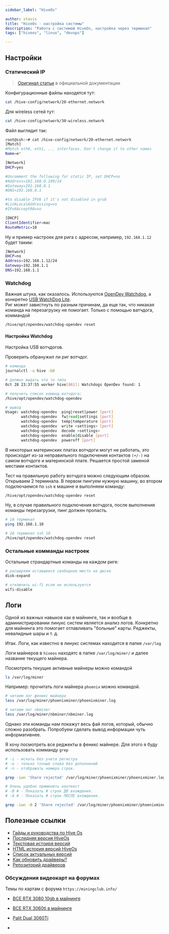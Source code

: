 ```yaml
---
sidebar_label: "HiveOs"

author: stavis
title: "HiveOs - настройка системы"
description: "Работа с системой HiveOs, настройка через терминал"
tags: ["hiveos", "linux", "devops"]

---
```

## Настройки

### Статический IP

> [Оригинал статьи](https://hiveon.com/knowledge-base/guides/ip/) в официальной документации

Конфигурационные файлы находятся тут:

```bash
cat /hive-config/network/20-ethernet.network
```
Для wireless сетей тут:
```bash
cat /hive-config/network/30-wireless.network
```

Файл выглядит так:

```bash
root@ssh:~# cat /hive-config/network/20-ethernet.network 
[Match]
#Match eth0, eth1, ... interfaces. Don't change it to other names
Name=e*

[Network]
DHCP=yes

#Uncomment the following for static IP, set DHCP=no
#Address=192.168.0.189/24
#Gateway=192.168.0.1
#DNS=192.168.0.1

#to disable IPV6 if it's not disabled in grub
#LinkLocalAddressing=no
#IPv6AcceptRA=no

[DHCP]
ClientIdentifier=mac
RouteMetric=10
```

Ну и пример настроек для рига с адресом, например, `192.168.1.12` будет таким:

```bash
[Network]
DHCP=no
Address=192.168.1.12/24
Gateway=192.168.1.1
DNS=192.168.1.1
```

### Watchdog 

Важная штука, как оказалось. 
Используются [OpenDev Watchdog](https://open-dev.ru/watchdog),
а конкретно [USB WatchDog Lite](https://open-dev.ru/mining/tproduct/230408497-351859668740-usb-watchdog-lite).  
Риг может завистнуть по разным причинам, да еще так, что никакая команда
на перезагрузку не помогает. Только с помощью ватчдога, коммандой

```bash
/hive/opt/opendev/watchdog-opendev reset
```

#### Настройка Watchdog

Настройка USB вотчдогов.

Проверить обранужил ли риг вотчдог.

```bash
# команда
journalctl -u hive -b0

# должно выдать что то типа
Oct 28 23:37:55 worker hive[861]: Watchdogs OpenDev found: 1
```

```bash
# получить список команд вотчдога:
/hive/opt/opendev/watchdog-opendev

# вывод
Usage: watchdog-opendev  ping|reset|power [port]
       watchdog-opendev  fw|read|settings [port]
       watchdog-opendev  temp|temperature [port]
       watchdog-opendev  write <settings> [port]
       watchdog-opendev  decode <settings>
       watchdog-opendev  enable|disable [port]
       watchdog-opendev  poweroff [port]
```

В некоторых материнских платах вотчдоги могут не работать, это происходит
из-за неправильного подключения контактов `(+/-)` на самом вотчдоге и материнской плате.
Решается простой заменой местами контактов.

Тест на правильную работу вотчдога можно следующим образом.
Открываем 2 терминала. В первом пингуем нужную машину,
во втором подключаемся по `ssh` к машине и выполняем команду:

```bash
/hive/opt/opendev/watchdog-opendev reset
```

Ну, в случае правильного подключения вотчдога, после выполнения команды перезагрузки,
пинг должен пропасть.

```bash
# 1й терминал
ping 192.168.1.10

# 2й терминал ssh 10
/hive/opt/opendev/watchdog-opendev reset
```

### Остальные комманды настроек

Остальные страндартные команды на каждом риге:

```bash
# расширяем оставшееся свободное место на диске
disk-expand

# отключить wi-fi если не используется
wifi-disable
```

## Логи

Одной из важных навыков как в майнинге, так и вообще в администрировании линукс систем
является анализ логов. Конкретно для майнинга это помогает отлавливать "больные" карты.
Реджекты, невалидные шары и т. д.

Итак.
Логи, как известно в линукс системах находится в папке `/var/log`

Логи майнеров в `hiveos` находятс в папке `/var/log/miner/` и далее название текущего майнера.

Посмотреть текущие активные майнеры можно командой

```bash
ls /var/log/miner
```

Например: прочитать логи майнера `phoenix` можно командой.

```bash
# читаем лог феникс майнера
less /var/log/miner/phoenixminer/phoenixminer.log

# читаем лог nbminer
less /var/log/miner/nbminer/nbminer.log
```

Однако эти команды нам покажут весь фай логов, который, обычно сложно разобрать.
Попробуем сделать вывод информации чуть информативнее.

Я хочу посмотреть все реджекты в феникс майнере. Для этого я буду использовать комманду `grep`

```bash
# -i - искать без учета регистра
# -w - только точные слова без дополнений
# -n - отображать номера строк.

grep -iwn 'Share rejected' /var/log/miner/phoenixminer/phoenixminer.log

# Очень удобно применить контекст 
# -B # - Показать # строк ДО вхождения.
# -А # - Показать # строк ПОСЛЕ вхождения.

grep -iwn -B 2 'Share rejected' /var/log/miner/phoenixminer/phoenixminer.log

```

## Полезные ссылки

- [Гайды и руководства по Hive Os](https://hiveos.farm/guides_ru/)
- [Последняя версия HiveOs](http://download.hiveos.farm/latest/)
- [Текстовая истоиря версий](http://download.hiveos.farm/history/VERSIONS.txt)
- [HTML история версий HiveOs](http://download.hiveos.farm/history/)
- [Список актуальных версий](https://download.hiveos.farm/)
- [Как обновить драйверы?](https://hiveos.farm/guides-nvidia_dr_ru/)
- [Репозиторий драйверов](http://download.hiveos.farm/drivers/)

### Обсуждения видеокарт на форумах

Темы по картам с форума `https://miningclub.info/`

- [ВСЕ RTX 3080 10gb в майнинге](https://miningclub.info/threads/vse-rtx-3080-10gb-v-majninge.70017/)
- [ВСЕ RTX 3060ti в майнинге][ВСЕ-RTX-3060ti-в-майнинге]
- [Palit Dual 3060Ti](https://miningclub.info/threads/palit-dual-3060ti-xeshrejt-majnit-eth-kak-3070-63mh-na-130vatt-novyj-lider-v-linejke-rtx30.72834/)

- [ВСЕ-RTX-3060ti-в-майнинге]: https://miningclub.info/threads/vse-rtx-3060ti-v-majninge.72385/ "Ссылка на форум miningclub"
